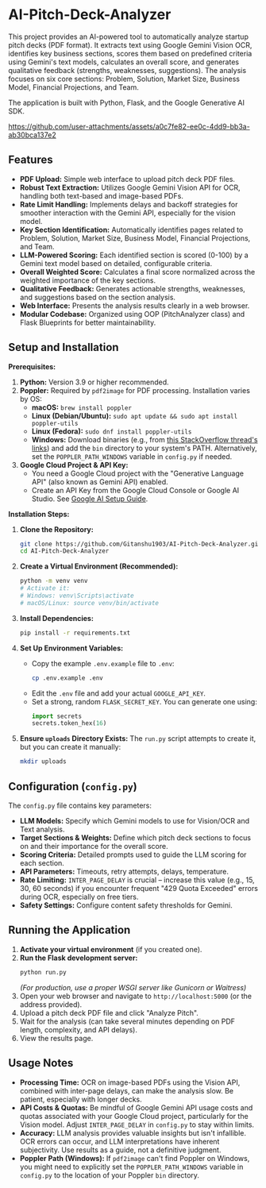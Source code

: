 # AI-Pitch-Deck-Analyzer

This project provides an AI-powered tool to automatically analyze startup pitch decks (PDF format). It extracts text using Google Gemini Vision OCR, identifies key business sections, scores them based on predefined criteria using Gemini's text models, calculates an overall score, and generates qualitative feedback (strengths, weaknesses, suggestions). The analysis focuses on six core sections: Problem, Solution, Market Size, Business Model, Financial Projections, and Team.

The application is built with Python, Flask, and the Google Generative AI SDK.

https://github.com/user-attachments/assets/a0c7fe82-ee0c-4dd9-bb3a-ab30bca137e2


## Features

*   **PDF Upload:** Simple web interface to upload pitch deck PDF files.
*   **Robust Text Extraction:** Utilizes Google Gemini Vision API for OCR, handling both text-based and image-based PDFs.
*   **Rate Limit Handling:** Implements delays and backoff strategies for smoother interaction with the Gemini API, especially for the vision model.
*   **Key Section Identification:** Automatically identifies pages related to Problem, Solution, Market Size, Business Model, Financial Projections, and Team.
*   **LLM-Powered Scoring:** Each identified section is scored (0-100) by a Gemini text model based on detailed, configurable criteria.
*   **Overall Weighted Score:** Calculates a final score normalized across the weighted importance of the key sections.
*   **Qualitative Feedback:** Generates actionable strengths, weaknesses, and suggestions based on the section analysis.
*   **Web Interface:** Presents the analysis results clearly in a web browser.
*   **Modular Codebase:** Organized using OOP (PitchAnalyzer class) and Flask Blueprints for better maintainability.

## Setup and Installation

**Prerequisites:**

1.  **Python:** Version 3.9 or higher recommended.
2.  **Poppler:** Required by `pdf2image` for PDF processing. Installation varies by OS:
    *   **macOS:** `brew install poppler`
    *   **Linux (Debian/Ubuntu):** `sudo apt update && sudo apt install poppler-utils`
    *   **Linux (Fedora):** `sudo dnf install poppler-utils`
    *   **Windows:** Download binaries (e.g., from [this StackOverflow thread's links](https://stackoverflow.com/questions/18381713/how-to-install-poppler-on-windows)) and add the `bin` directory to your system's PATH. Alternatively, set the `POPPLER_PATH_WINDOWS` variable in `config.py` if needed.
3.  **Google Cloud Project & API Key:**
    *   You need a Google Cloud project with the "Generative Language API" (also known as Gemini API) enabled.
    *   Create an API Key from the Google Cloud Console or Google AI Studio. See [Google AI Setup Guide](https://ai.google.dev/gemini-api/docs/setup).

**Installation Steps:**

1.  **Clone the Repository:**
    ```bash
    git clone https://github.com/Gitanshu1903/AI-Pitch-Deck-Analyzer.git
    cd AI-Pitch-Deck-Analyzer
    ```

2.  **Create a Virtual Environment (Recommended):**
    ```bash
    python -m venv venv
    # Activate it:
    # Windows: venv\Scripts\activate
    # macOS/Linux: source venv/bin/activate
    ```

3.  **Install Dependencies:**
    ```bash
    pip install -r requirements.txt
    ```

4.  **Set Up Environment Variables:**
    *   Copy the example `.env.example` file to `.env`:
        ```bash
        cp .env.example .env
        ```
    *   Edit the `.env` file and add your actual `GOOGLE_API_KEY`.
    *   Set a strong, random `FLASK_SECRET_KEY`. You can generate one using:
        ```python
        import secrets
        secrets.token_hex(16)
        ```

5.  **Ensure `uploads` Directory Exists:**
    The `run.py` script attempts to create it, but you can create it manually:
    ```bash
    mkdir uploads
    ```

## Configuration (`config.py`)

The `config.py` file contains key parameters:

*   **LLM Models:** Specify which Gemini models to use for Vision/OCR and Text analysis.
*   **Target Sections & Weights:** Define which pitch deck sections to focus on and their importance for the overall score.
*   **Scoring Criteria:** Detailed prompts used to guide the LLM scoring for each section.
*   **API Parameters:** Timeouts, retry attempts, delays, temperature.
*   **Rate Limiting:** `INTER_PAGE_DELAY` is crucial – increase this value (e.g., 15, 30, 60 seconds) if you encounter frequent "429 Quota Exceeded" errors during OCR, especially on free tiers.
*   **Safety Settings:** Configure content safety thresholds for Gemini.

## Running the Application

1.  **Activate your virtual environment** (if you created one).
2.  **Run the Flask development server:**
    ```bash
    python run.py
    ```
    *(For production, use a proper WSGI server like Gunicorn or Waitress)*
3.  Open your web browser and navigate to `http://localhost:5000` (or the address provided).
4.  Upload a pitch deck PDF file and click "Analyze Pitch".
5.  Wait for the analysis (can take several minutes depending on PDF length, complexity, and API delays).
6.  View the results page.

## Usage Notes

*   **Processing Time:** OCR on image-based PDFs using the Vision API, combined with inter-page delays, can make the analysis slow. Be patient, especially with longer decks.
*   **API Costs & Quotas:** Be mindful of Google Gemini API usage costs and quotas associated with your Google Cloud project, particularly for the Vision model. Adjust `INTER_PAGE_DELAY` in `config.py` to stay within limits.
*   **Accuracy:** LLM analysis provides valuable insights but isn't infallible. OCR errors can occur, and LLM interpretations have inherent subjectivity. Use results as a guide, not a definitive judgment.
*   **Poppler Path (Windows):** If `pdf2image` can't find Poppler on Windows, you might need to explicitly set the `POPPLER_PATH_WINDOWS` variable in `config.py` to the location of your Poppler `bin` directory.

